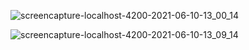 ![screencapture-localhost-4200-2021-06-10-13_00_14](https://user-images.githubusercontent.com/81008413/121488188-78be3f00-c9f0-11eb-8139-0da5fcbd6fdc.png)


![screencapture-localhost-4200-2021-06-10-13_09_14](https://user-images.githubusercontent.com/81008413/121488217-7f4cb680-c9f0-11eb-9613-f11167b09df5.png)
